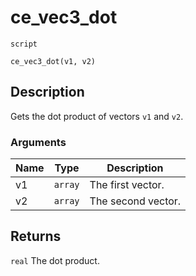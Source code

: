 # ce_vec3_dot
`script`
```gml
ce_vec3_dot(v1, v2)
```

## Description
Gets the dot product of vectors `v1` and `v2`.

### Arguments
| Name | Type | Description |
| ---- | ---- | ----------- |
| v1 | `array` | The first vector. |
| v2 | `array` | The second vector. |

## Returns
`real` The dot product.